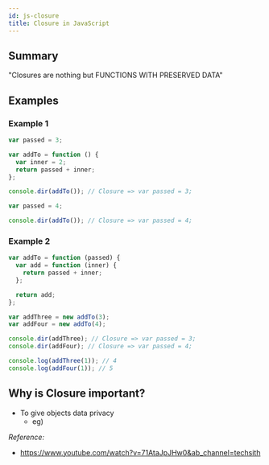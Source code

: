 ```yaml
---
id: js-closure
title: Closure in JavaScript
---
```


## Summary

"Closures are nothing but FUNCTIONS WITH PRESERVED DATA"

## Examples

### Example 1

```js
var passed = 3;

var addTo = function () {
  var inner = 2;
  return passed + inner;
};

console.dir(addTo()); // Closure => var passed = 3;

var passed = 4;

console.dir(addTo()); // Closure => var passed = 4;
```

### Example 2

```js
var addTo = function (passed) {
  var add = function (inner) {
    return passed + inner;
  };

  return add;
};

var addThree = new addTo(3);
var addFour = new addTo(4);

console.dir(addThree); // Closure => var passed = 3;
console.dir(addFour); // Closure => var passed = 4;

console.log(addThree(1)); // 4
console.log(addFour(1)); // 5
```

## Why is Closure important?

- To give objects data privacy
  - eg) 

_Reference:_

- https://www.youtube.com/watch?v=71AtaJpJHw0&ab_channel=techsith
